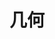---
layout: posts_by_category
categories: 
- graphics
- geometry
title: 几何
permalink: /category/graphics/geometry
---